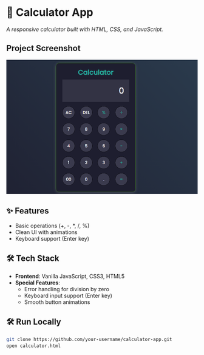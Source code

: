 # 🧮 Calculator App  
*A responsive calculator built with HTML, CSS, and JavaScript.*  

## Project Screenshot

![Calculator App Screenshot](./images/calculator-screenshot.png)

## ✨ Features  
- Basic operations (+, -, *, /, %)  
- Clean UI with animations  
- Keyboard support (Enter key)

## 🛠️ Tech Stack  
- **Frontend**: Vanilla JavaScript, CSS3, HTML5  
- **Special Features**:  
  - Error handling for division by zero  
  - Keyboard input support (Enter key)  
  - Smooth button animations 

## 🛠️ Run Locally  
```bash
git clone https://github.com/your-username/calculator-app.git
open calculator.html

